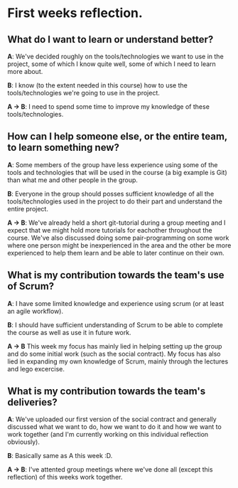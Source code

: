 # First weeks reflection.

## What do I want to learn or understand better?
**A**: We've decided roughly on the tools/technologies we want to use in the project, some of which I know quite well, some of which I need to learn more about.

**B**: I know (to the extent needed in this course) how to use the tools/technologies we're going to use in the project.

**A -> B**: I need to spend some time to improve my knowledge of these tools/technologies.

## How can I help someone else, or the entire team, to learn something new?
**A**: Some members of the group have less experience using some of the tools and technologies that will be used in the course (a big example is Git) than what me and other people in the group.

**B**: Everyone in the group should posses sufficient knowledge of all the tools/technologies used in the project to do their part and understand the entire project.

**A -> B**: We've already held a short git-tutorial during a group meeting and I expect that we might hold more tutorials for eachother throughout the course. We've also discussed doing some pair-programming on some work where one person might be inexperienced in the area and the other be more experienced to help them learn and be able to later continue on their own. 

## What is my contribution towards the team's use of Scrum?

**A**: I have some limited knowledge and experience using scrum (or at least an agile workflow).

**B**: I should have sufficient understanding of Scrum to be able to complete the course as well as use it in future work.

**A -> B** This week my focus has mainly lied in helping setting up the group and do some initial work (such as the social contract). My focus has also lied in expanding my own knowledge of Scrum, mainly through the lectures and lego excercise.

## What is my contribution towards the team's deliveries?

**A**: We've uploaded our first version of the social contract and generally discussed what we want to do, how we want to do it and how we want to work together (and I'm currently working on this individual reflection obviously). 

**B**: Basically same as A this week :D.

**A -> B**: I've attented group meetings where we've done all (except this reflection) of this weeks work together.
